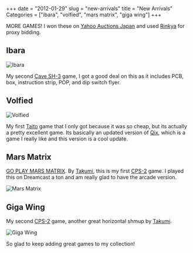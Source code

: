 +++
date = "2012-01-29"
slug = "new-arrivals"
title = "New Arrivals"
Categories = ["ibara", "volfied", "mars matrix", "giga wing"]
+++

MORE GAMES! I won these on [Yahoo Auctions Japan](http://category.auctions.yahoo.co.jp/list/%E3%82%B2%E3%83%BC%E3%83%A0%E5%9F%BA%E6%9D%BF-%E3%82%A2%E3%83%BC%E3%82%B1%E3%83%BC%E3%83%89%E3%82%B2%E3%83%BC%E3%83%A0-%E3%82%B2%E3%83%BC%E3%83%A0-%E3%81%8A%E3%82%82%E3%81%A1%E3%82%83-%E3%82%B2%E3%83%BC%E3%83%A0/2084047782/?fr=auc-prop&tab_ex=commerce&p=%E3%82%B2%E3%83%BC%E3%83%A0%E5%9F%BA%E6%9D%BF) and used [Rinkya](http://rinkya.com/) for proxy bidding.

## Ibara

![Ibara](/images/ibara.png)

My second [Cave SH-3](http://system16.com/hardware.php?id=868) game, I got a good deal on this as it includes PCB, box, instruction strip, POP, and dip switch flyer.

## Volfied

![Volfied](/images/volfied.png)

My first [Taito](http://system16.com/hardware.php?id=650) game that I only got because it was so cheap, but its actually a pretty excellent game. Its basically an updated version of [Qix](http://en.wikipedia.org/wiki/Qix), which is a game I really like and this version is a cool update.

## Mars Matrix

[GO PLAY MARS MATRIX](http://www.youtube.com/watch?v=rRhFYV4-pBQ). By [Takumi](http://en.wikipedia.org/wiki/Takumi_Corporation), this is my first [CPS-2](http://en.wikipedia.org/wiki/CP_System_II) game. I played this on Dreamcast a ton and am really glad to have the arcade version.

![Mars Matrix](/images/marsmatrix.png)

## Giga Wing

My second [CPS-2](http://en.wikipedia.org/wiki/CP_System_II) game, another great horizontal shmup by [Takumi](http://en.wikipedia.org/wiki/Takumi_Corporation).

![Giga Wing](/images/gigawing.png)

So glad to keep adding great games to my collection!

